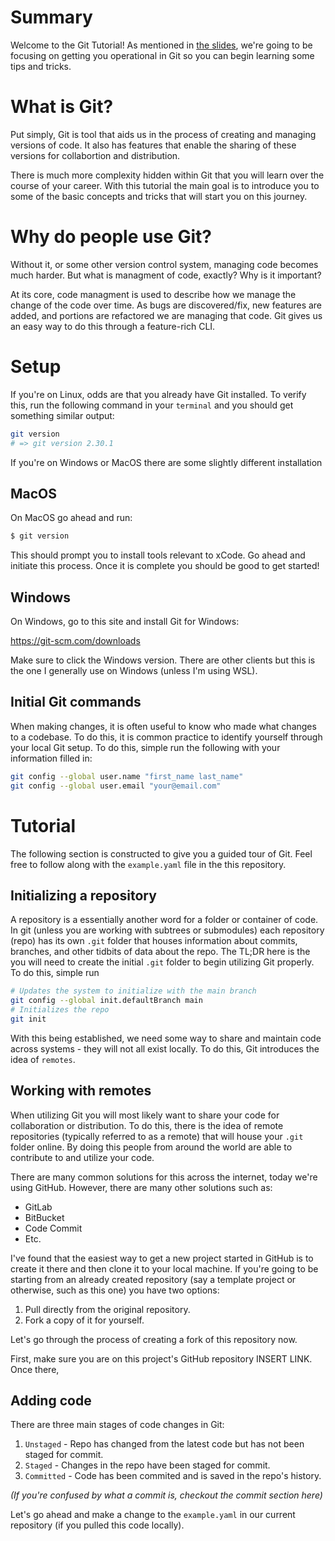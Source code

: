 # Summary
Welcome to the Git Tutorial! As mentioned in [the slides](https://docs.google.com/presentation/d/1gJL-C79ls_R32igyXUkL9UVrQPRP2OOpqMw8oalJM-I/edit?usp=sharing), we're going to be focusing on getting you operational in Git so you can begin learning some tips and tricks.

# What is Git?
Put simply, Git is tool that aids us in the process of creating and managing versions of code. It also has features that enable the sharing of these versions for collabortion and distribution.

There is much more complexity hidden within Git that you will learn over the course of your career. With this tutorial the main goal is to introduce you to some of the basic concepts and tricks that will start you on this journey.

# Why do people use Git?
Without it, or some other version control system, managing code becomes much harder. But what is managment of code, exactly? Why is it important? 

At its core, code managment is used to describe how we manage the change of the code over time. As bugs are discovered/fix, new features are added, and portions are refactored we are managing that code. Git gives us an easy way to do this through a feature-rich CLI.

# Setup
If you're on Linux, odds are that you already have Git installed. To verify this, run the following command in your `terminal` and you should get something similar output: 

```bash
git version
# => git version 2.30.1
```

If you're on Windows or MacOS there are some slightly different installation

## MacOS
On MacOS go ahead and run:

```bash
$ git version
```

This should prompt you to install tools relevant to xCode. Go ahead and initiate this process. Once it is complete you should be good to get started!

## Windows
On Windows, go to this site and install Git for Windows:

https://git-scm.com/downloads

Make sure to click the Windows version. There are other clients but this is the one I generally use on Windows (unless I'm using WSL).

## Initial Git commands
When making changes, it is often useful to know who made what changes to a codebase. To do this, it is common practice to identify yourself through your local Git setup. To do this, simple run the following with your information filled in:

```bash
git config --global user.name "first_name last_name"
git config --global user.email "your@email.com"
```


# Tutorial
The following section is constructed to give you a guided tour of Git. Feel free to follow along with the `example.yaml` file in the this repository.

## Initializing a repository
A repository is a essentially another word for a folder or container of code. In git (unless you are working with subtrees or submodules) each repository (repo) has its own `.git` folder that houses information about commits, branches, and other tidbits of data about the repo. The TL;DR here is the you will need to create the initial `.git` folder to begin utilizing Git properly. To do this, simple run

```bash
# Updates the system to initialize with the main branch
git config --global init.defaultBranch main
# Initializes the repo
git init
```

With this being established, we need some way to share and maintain code across systems - they will not all exist locally. To do this, Git introduces the idea of `remotes`.

## Working with remotes
When utilizing Git you will most likely want to share your code for collaboration or distribution. To do this, there is the idea of remote repositories (typically referred to as a remote) that will house your `.git` folder online. By doing this people from around the world are able to contribute to and utilize your code. 

There are many common solutions for this across the internet, today we're using GitHub. However, there are many other solutions such as:

- GitLab
- BitBucket
- Code Commit
- Etc.

I've found that the easiest way to get a new project started in GitHub is to create it there and then clone it to your local machine. If you're going to be starting from an already created repository (say a template project or otherwise, such as this one) you have two options:

1. Pull directly from the original repository.
2. Fork a copy of it for yourself.

Let's go through the process of creating a fork of this repository now.

First, make sure you are on this project's GitHub repository INSERT LINK. Once there, 

## Adding code
There are three main stages of code changes in Git:

1. `Unstaged` - Repo has changed from the latest code but has not been staged for commit.
2. `Staged` - Changes in the repo have been staged for commit.
3. `Committed` - Code has been commited and is saved in the repo's history.

*(If you're confused by what a commit is, checkout the commit section here)*

Let's go ahead and make a change to the `example.yaml` in our current repository (if you pulled this code locally).